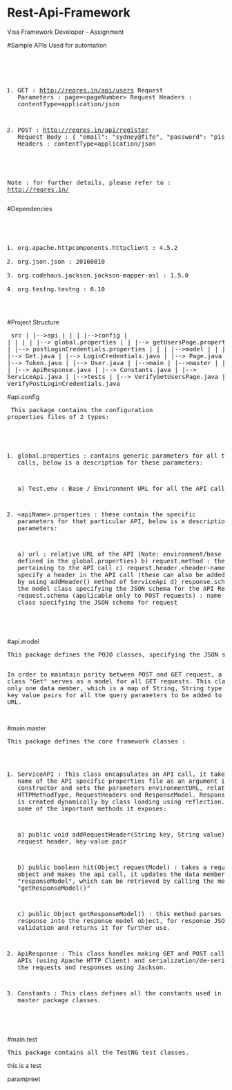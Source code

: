 # Rest-Api-Framework
Visa Framework Developer - Assignment

#Sample APIs Used for automation
</br><pre>
1.	GET : http://reqres.in/api/users
	Request Parameters : page=&lt;pageNumber&gt;
	Request Headers : contentType=application/json
	
2.	POST : http://reqres.in/api/register
	Request Body : { "email": "sydney@fife", "password": "pistol" }
	Request Headers : contentType=application/json
	
Note : for further details, please refer to : <a href="http://reqres.in/">http://reqres.in/</a>
</pre>

#Dependencies
</br><pre>
1. org.apache.httpcomponents.httpclient : 4.5.2
2. org.json.json : 20160810
3. org.codehaus.jackson.jackson-mapper-asl : 1.5.0
4. org.testng.testng : 6.10

</pre>

#Project Structure
</br><pre>
src
|
|-->api
|	|
|	|-->config
|	|		|
|	|		|--> global.properties
|	|		|--> getUsersPage.properties
|	|		|--> postLoginCredentials.properties
|	|
|	|-->model
|			|
|			|--> Get.java
|			|--> LoginCredentials.java
|			|--> Page.java
|			|--> Token.java
|			|--> User.java
|
|-->main
	|
	|-->master
	|		|
	|		|--> ApiResponse.java
	|		|--> Constants.java
	|		|--> ServiceApi.java
	|
	|-->tests
			|
			|--> VerifyGetUsersPage.java
			|--> VerifyPostLoginCredentials.java
</pre>

#api.config
</br><pre>
This package contains the configuration properties files of 2 types:

1. global.properties : contains generic parameters for all the API calls, below is a description for these parameters:
	
	a) Test.env : Base / Environment URL for all the API calls

2. &lt;apiName&gt;.properties : these contain the specific parameters for that particular API, below is a description for these parameters:
	
	a) url : relative URL of the API (Note: environment/base URL is defined in the global.properties)
	b) request.method : the HTTP method pertaining to the API call
	c) request.header.&lt;header-name&gt; : to specify a header in the API call (these can also be added from the code by using addHeader() method of ServiceApi
	d) response.schema : name of the model class specifying the JSON schema for the API Response
	e) request.schema (applicable only to POST requests) : name of the model class specifying the JSON schema for request 
</pre>
#api.model
</br><pre>
This package defines the POJO classes, specifying the JSON schema for API requests and responses.

In order to maintain parity between POST and GET request, a generic class "Get" serves as a model for all GET requests. This class contain only one data member, which is a map of String, String type and it holds key value pairs for all the query parameters to be added to request URL.

</pre>
#main.master
</br><pre>
This package defines the core framework classes :

1. ServiceAPI : This class encapsulates an API call, it takes the name of the API specific properties file as an argument in its constructor and sets the parameters environmentURL, relativeURL, HTTPMethodType, RequestHeaders and ResponseModel. ResponseModel object is created dynamically by class loading using reflection. Following are some of the important methods it exposes:

	a) public void addRequestHeader(String key, String value) : to add a request header, key-value pair
	
	b) public boolean hit(Object requestModel) : takes a request model object and makes the api call, it updates the data member "responseModel", which can be retrieved by calling the method "getResponseModel()"
	
	c) public Object getResponseModel() : this method parses the JSON response into the response model object, for response JSON schema validation and returns it for further use.

2. ApiResponse : This class handles making GET and POST calls to the APIs (using Apache HTTP Client) and serialization/de-serialization of the requests and responses using Jackson.

3. Constants : This class defines all the constants used in the master package classes.

</pre>
#main.test
</br><pre>
This package contains all the TestNG test classes.
</pre

<p>this is a test</p>
parampreet